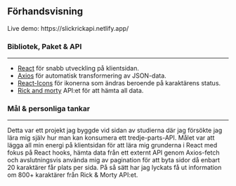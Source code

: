 
<h2>Förhandsvisning</h2>
Live demo: https://slickrickapi.netlify.app/


<h3>Bibliotek, Paket & API</h3>
<hr>
<ul>
<li> <a href='https://reactjs.org/'>React</a> för snabb utveckling på klientsidan.</li>
<li><a href='https://www.npmjs.com/package/axios'>Axios</a> för automatisk transformering av JSON-data.</li>
<li><a href='https://react-icons.github.io/react-icons/'>React-Icons</a> för ikonerna som ändras beroende på karaktärens status.</li>
<li><a href='https://rickandmortyapi.com/'>Rick and morty</a> API:et för att hämta all data.</li>
</ul>

<h3>Mål & personliga tankar</h3>
<hr>
Detta var ett projekt jag byggde vid sidan av studierna där jag försökte jag lära mig själv hur man kan konsumera ett tredje-parts-API. Målet var att lägga all min energi på klientsidan för att lära mig grunderna i React med fokus på React hooks, hämta data från ett externt API genom Axios-fetch och avslutningsvis använda mig av pagination för att byta sidor då enbart 20 karaktärer får plats per sida. På så sätt har jag lyckats få ut information om 800+ karaktärer från Rick & Morty API:et. 

